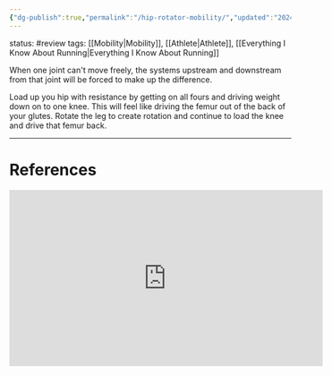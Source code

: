 ```yaml
---
{"dg-publish":true,"permalink":"/hip-rotator-mobility/","updated":"2024-03-05T21:02:01.000-05:00"}
---
```


status: #review 
tags: [[Mobility\|Mobility]], [[Athlete\|Athlete]], [[Everything I Know About Running\|Everything I Know About Running]]

When one joint can't move freely, the systems upstream and downstream from that joint will be forced to make up the difference. 

Load up you hip with resistance by getting on all fours and driving weight down on to one knee. This will feel like driving the femur out of the back of your glutes. Rotate the leg to create rotation and continue to load the knee and drive that femur back. 

--- 
# References
<iframe width="560" height="315" src="https://www.youtube-nocookie.com/embed/aG-uRxQ-RLA" title="YouTube video player" frameborder="0" allow="accelerometer; autoplay; clipboard-write; encrypted-media; gyroscope; picture-in-picture" allowfullscreen></iframe>
